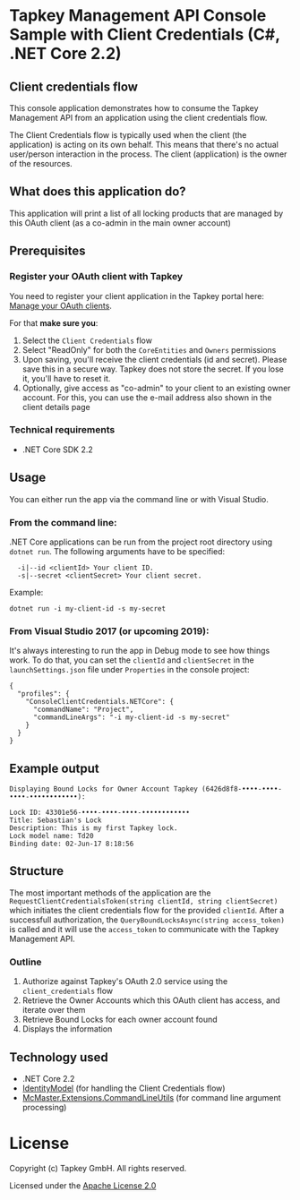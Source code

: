 ﻿# Tapkey Management API Console Sample with Client Credentials (C#, .NET Core 2.2) 

## Client credentials flow

This console application demonstrates how to consume the Tapkey Management API from an application using the client credentials flow. 

The Client Credentials flow is typically used when the client (the application) is acting on its own behalf. This means that there's no actual user/person interaction in the process. The client (application) is the owner of the resources.

## What does this application do?

This application will print a list of all locking products that are managed by this OAuth client (as a co-admin in the main owner account)

## Prerequisites

### Register your OAuth client with Tapkey

You need to register your client application in the Tapkey portal here: [Manage your OAuth clients](https://my.tapkey.com/AdminUI/#/oauth-clients). 

For that **make sure you**:

1. Select the `Client Credentials` flow
2. Select "ReadOnly" for both the `CoreEntities` and `Owners` permissions
3. Upon saving, you'll receive the client credentials (id and secret). Please save this in a secure way. Tapkey does not store the secret. If you lose it, you'll have to reset it.
4. Optionally, give access as "co-admin" to your client to an existing owner account. For this, you can use the e-mail address also shown in the client details page

### Technical requirements

- .NET Core SDK 2.2

## Usage

You can either run the app via the command line or with Visual Studio.

### From the command line:

.NET Core applications can be run from the project root directory using `dotnet run`. The following arguments have to be specified:

```
  -i|--id <clientId> Your client ID.
  -s|--secret <clientSecret> Your client secret.
```

Example:
```
dotnet run -i my-client-id -s my-secret
```

### From Visual Studio 2017 (or upcoming 2019):

It's always interesting to run the app in Debug mode to see how things work. To do that, you can set the `clientId` and `clientSecret` in the `launchSettings.json` file under `Properties` in the console project:

```
{
  "profiles": {
    "ConsoleClientCredentials.NETCore": {
      "commandName": "Project",
      "commandLineArgs": "-i my-client-id -s my-secret"
    }
  }
}
```

## Example output
```
Displaying Bound Locks for Owner Account Tapkey (6426d8f8-••••-••••-••••-••••••••••••):

Lock ID: 43301e56-••••-••••-••••-••••••••••••
Title: Sebastian's Lock
Description: This is my first Tapkey lock.
Lock model name: Td20
Binding date: 02-Jun-17 8:18:56

```

## Structure

 The most important methods of the application are the `RequestClientCredentialsToken(string clientId, string clientSecret)` which initiates the client credentials flow for the provided `clientId`. After a successfull authorization, the `QueryBoundLocksAsync(string access_token)` is called and it will use the `access_token` to communicate with the Tapkey Management API.

### Outline

1. Authorize against Tapkey's OAuth 2.0 service using the `client_credentials` flow
2. Retrieve the Owner Accounts which this OAuth client has access, and iterate over them
3. Retrieve Bound Locks for each owner account found
4. Displays the information

## Technology used

* .NET Core 2.2
* [IdentityModel][1] (for handling the Client Credentials flow)
* [McMaster.Extensions.CommandLineUtils][2] (for command line argument processing)

# License

Copyright (c) Tapkey GmbH. All rights reserved.

Licensed under the [Apache License 2.0](https://spdx.org/licenses/Apache-2.0.html)

[1]: https://github.com/IdentityModel/IdentityModel2
[2]: https://github.com/natemcmaster/CommandLineUtils

